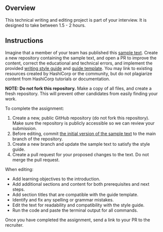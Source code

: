 ## Overview 

This technical writing and editing project is part of your interview. It is designed to take between 1.5 - 2 hours.

## Instructions

Imagine that a member of your team has published this [sample text](terraform-getting-started.md). Create a new repository containing the sample text, and open a PR to improve the content, correct the educational and technical errors, and implement the provided [writing style guide](../styling-guide-snippet.md) and [guide template](../guide-template.md). You may link to existing resources created by HashiCorp or the community, but do not plagiarize content from HashiCorp tutorials or documentation. 

**NOTE: Do not fork this repository.** Make a copy of all files, and create a fresh repository. This will prevent other candidates from easily finding your work.

To complete the assignment:

1. Create a new, public GitHub repository (do not fork this repository). Make sure the repository is publicly accessible so we can review your submission.
1. Before editing, commit [the initial version of the sample text](terraform-getting-started.md) to the main branch of the repository. 
1. Create a new branch and update the sample text to satisfy the style guide.
1. Create a pull request for your proposed changes to the text. Do not merge the pull request.

When editing:

- Add learning objectives to the introduction.
- Add additional sections and content for both prerequisites and next steps. 
- Add section titles that are compatible with the guide template.
- Identify and fix any spelling or grammar mistakes.
- Edit the text for readability and compatibility with the style guide.
- Run the code and paste the terminal output for all commands. 

Once you have completed the assignment, send a link to your PR to the recruiter.
